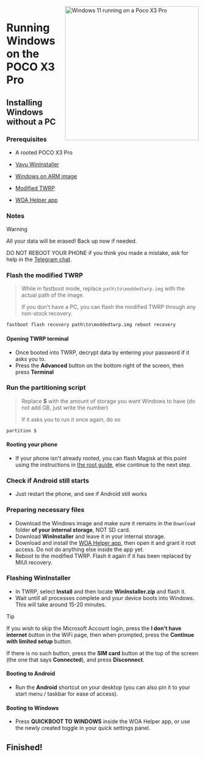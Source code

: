 <img align="right" src="https://github.com/n00b69/woa-vayu/blob/main/vayu.png" width="350" alt="Windows 11 running on a Poco X3 Pro">

# Running Windows on the POCO X3 Pro

## Installing Windows without a PC

### Prerequisites
- A rooted POCO X3 Pro

- [Vayu WinInstaller](https://github.com/Kumar-Jy/WinInstaller/releases/tag/Vayu_WinInstaller)

- [Windows on ARM image](https://arkt-7.github.io/woawin/)

- [Modified TWRP](https://github.com/n00b69/woa-vayu/releases/tag/Recovery)

- [WOA Helper app](https://github.com/Marius586/WoA-Helper-update/releases/tag/WOA)

### Notes
> [!WARNING]  
> All your data will be erased! Back up now if needed.
> 
> DO NOT REBOOT YOUR PHONE if you think you made a mistake, ask for help in the [Telegram chat](https://t.me/woahelperchat).

### Flash the modified TWRP
> While in fastboot mode, replace `path\to\moddedtwrp.img` with the actual path of the image.
>
> If you don't have a PC, you can flash the modified TWRP through any non-stock recovery.
```cmd
fastboot flash recovery path\to\moddedtwrp.img reboot recovery
```

#### Opening TWRP terminal
- Once booted into TWRP, decrypt data by entering your password if it asks you to.
- Press the **Advanced** button on the bottom right of the screen, then press **Terminal**

### Run the partitioning script
> Replace **$** with the amount of storage you want Windows to have (do not add GB, just write the number)
> 
> If it asks you to run it once again, do so
```cmd
partition $
```

#### Rooting your phone
- If your phone isn't already rooted, you can flash Magisk at this point using the instructions in [the root guide](root.md), else continue to the next step.

### Check if Android still starts
- Just restart the phone, and see if Android still works

### Preparing necessary files
- Download the Windows image and make sure it remains in the `Download` folder **of your internal storage**, NOT SD card.
- Download **WinInstaller** and leave it in your internal storage.
- Download and install the [WOA Helper app](https://github.com/Marius586/WoA-Helper-update/releases/tag/WOA), then open it and grant it root access. Do not do anything else inside the app yet.
- Reboot to the modified TWRP. Flash it again if it has been replaced by MIUI recovery.

### Flashing WinInstaller
- In TWRP, select **Install** and then locate **WinInstaller.zip** and flash it.
- Wait untill all processes complete and your device boots into Windows. This will take around 15-20 minutes.

> [!Tip]
> If you wish to skip the Microsoft Account login, press the **I don't have internet** button in the WiFi page, then when prompted, press the **Continue with limited setup** button.
>
> If there is no such button, press the **SIM card** button at the top of the screen (the one that says **Connected**), and press **Disconnect**.

#### Booting to Android
- Run the **Android** shortcut on your desktop (you can also pin it to your start menu / taskbar for ease of access).

#### Booting to Windows
- Press **QUICKBOOT TO WINDOWS** inside the WOA Helper app, or use the newly created toggle in your quick settings panel.

## Finished!


























